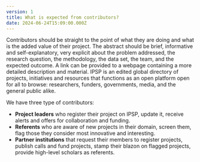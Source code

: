 ```yaml
---
version: 1
title: What is expected from contributors?
date: 2024-06-24T15:09:00.000Z
---
```


Contributors should be straight to the point of what they are doing and what is the added value of their project. The abstract should be brief, informative and self-explanatory, very explicit about the problem addressed, the research question, the methodology, the data set, the team, and the expected outcome. A link can be provided to a webpage containing a more detailed description and material. IPSP is an edited global directory of projects, initiatives and resources that functions as an open platform open for all to browse: researchers, funders, governments, media, and the general public alike.

We have three type of contributors:

- **Project leaders** who register their project on IPSP, update it, receive alerts and offers for collaboration and funding.
- **Referents** who are aware of new projects in their domain, screen them, flag those they consider most innovative and interesting.
- **Partner institutions** that request their members to register projects, publish calls and fund projects, stamp their blazon on flagged projects, provide high-level scholars as referents.
